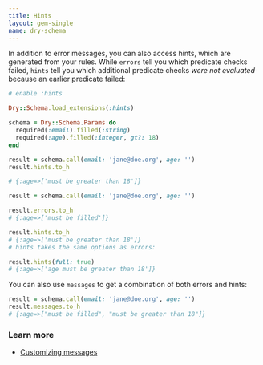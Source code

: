 ```yaml
---
title: Hints
layout: gem-single
name: dry-schema
---
```


In addition to error messages, you can also access hints, which are generated from your rules. While `errors` tell you which predicate checks failed, `hints` tell you which additional predicate checks *were not evaluated* because an earlier predicate failed:

```ruby
# enable :hints

Dry::Schema.load_extensions(:hints)

schema = Dry::Schema.Params do
  required(:email).filled(:string)
  required(:age).filled(:integer, gt?: 18)
end

result = schema.call(email: 'jane@doe.org', age: '')
result.hints.to_h

# {:age=>['must be greater than 18']}

result = schema.call(email: 'jane@doe.org', age: '')

result.errors.to_h
# {:age=>['must be filled']}

result.hints.to_h
# {:age=>['must be greater than 18']}
# hints takes the same options as errors:

result.hints(full: true)
# {:age=>['age must be greater than 18']}
```

You can also use `messages` to get a combination of both errors and hints:

```ruby
result = schema.call(email: 'jane@doe.org', age: '')
result.messages.to_h
# {:age=>["must be filled", "must be greater than 18"]}
```

### Learn more

- [Customizing messages](docs::error-messages)
